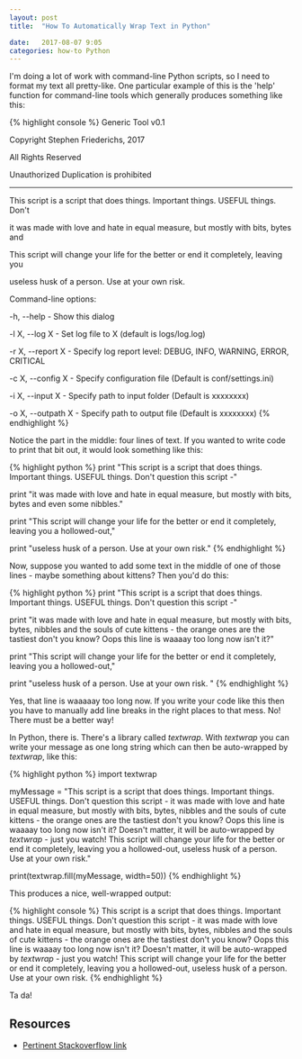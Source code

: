 ```yaml
---
layout: post
title:  "How To Automatically Wrap Text in Python"

date:   2017-08-07 9:05
categories: how-to Python
---
```


I'm doing a lot of work with command-line Python scripts, so I need to format my text all pretty-like. One particular example of this is the 'help' function for command-line tools which generally produces something like this:

{% highlight console %}
Generic Tool v0.1

Copyright Stephen Friederichs, 2017

All Rights Reserved

Unauthorized Duplication is prohibited

--------------------------------------

This script is a script that does things. Important things. USEFUL things. Don't 

it was made with love and hate in equal measure, but mostly with bits, bytes and 

This script will change your life for the better or end it completely, leaving you

useless husk of a person. Use at your own risk.

Command-line options:

-h, --help - Show this dialog

-l X, --log X - Set log file to X (default is logs/log.log)

-r X, --report X - Specify log report level: DEBUG, INFO, WARNING, ERROR, CRITICAL

-c X, --config X - Specify configuration file (Default is conf/settings.ini)

-i X, --input X - Specify path to input folder (Default is xxxxxxxx)

-o X, --outpath X - Specify path to output file (Default is xxxxxxxx)
{% endhighlight %}

Notice the part in the middle: four lines of text. If you wanted to write code to print that bit out, it would look something like this:

{% highlight python %}
print "This script is a script that does things. Important things. USEFUL things. Don't question this script -"

print "it was made with love and hate in equal measure, but mostly with bits, bytes and even some nibbles."

print "This script will change your life for the better or end it completely, leaving you a hollowed-out,"

print "useless husk of a person. Use at your own risk."
{% endhighlight %}

Now, suppose you wanted to add some text in the middle of one of those lines - maybe something about kittens? Then you'd do this:

{% highlight python %}
print "This script is a script that does things. Important things. USEFUL things. Don't question this script -"

print "it was made with love and hate in equal measure, but mostly with bits, bytes, nibbles and the souls of cute kittens - the orange ones are the tastiest don't you know? Oops this line is waaaay too long now isn't it?"

print "This script will change your life for the better or end it completely, leaving you a hollowed-out,"

print "useless husk of a person. Use at your own risk. "
{% endhighlight %}

Yes, that line is waaaaay too long now. If you write your code like this then you have to manually add line breaks in the right places to that mess. No! There must be a better way!

In Python, there is. There's a library called *textwrap*. With *textwrap* you can write your message as one long string which can then be auto-wrapped by *textwrap*, like this:

{% highlight python %}
import textwrap

myMessage = "This script is a script that does things. Important things. USEFUL things. Don't question this script - it was made with love and hate in equal measure, but mostly with bits, bytes, nibbles and the souls of cute kittens - the orange ones are the tastiest don't you know? Oops this line is waaaay too long now isn't it? Doesn't matter, it will be auto-wrapped by *textwrap* - just you watch! This script will change your life for the better or end it completely, leaving you a hollowed-out, useless husk of a person. Use at your own risk."

print(textwrap.fill(myMessage, width=50))
{% endhighlight %}

This produces a nice, well-wrapped output:

{% highlight console %}
This script is a script that does things.
Important things. USEFUL things. Don't question
this script - it was made with love and hate in
equal measure, but mostly with bits, bytes,
nibbles and the souls of cute kittens - the orange
ones are the tastiest don't you know? Oops this
line is waaaay too long now isn't it? Doesn't
matter, it will be auto-wrapped by *textwrap* -
just you watch! This script will change your life
for the better or end it completely, leaving you a
hollowed-out, useless husk of a person. Use at
your own risk.
{% endhighlight %}

Ta da!

## Resources ##

* [Pertinent Stackoverflow link](https://stackoverflow.com/a/16430216/39492)